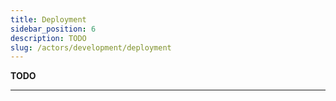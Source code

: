 ```yaml
---
title: Deployment
sidebar_position: 6
description: TODO
slug: /actors/development/deployment
---
```


**TODO**

---


